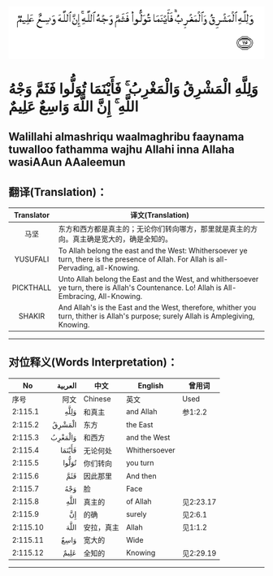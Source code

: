 ![002:115](images/002_115.gif)

#   وَلِلَّهِ الْمَشْرِقُ وَالْمَغْرِبُ ۚ فَأَيْنَمَا تُوَلُّوا فَثَمَّ وَجْهُ اللَّهِ ۚ إِنَّ اللَّهَ وَاسِعٌ عَلِيمٌ 

## Walillahi almashriqu waalmaghribu faaynama tuwalloo fathamma wajhu Allahi inna Allaha wasiAAun AAaleemun

## 翻译(Translation)：

| Translator | 译文(Translation)                                            |
| :--------: | ------------------------------------------------------------ |
|    马坚    | 东方和西方都是真主的；无论你们转向哪方，那里就是真主的方向。真主确是宽大的，确是全知的。 |
|  YUSUFALI  | To Allah belong the east and the West: Whithersoever ye turn, there is the presence of Allah. For Allah is all-Pervading, all-Knowing. |
| PICKTHALL  | Unto Allah belong the East and the West, and whithersoever ye turn, there is Allah's Countenance. Lo! Allah is All-Embracing, All-Knowing. |
|   SHAKIR   | And Allah's is the East and the West, therefore, whither you turn, thither is Allah's purpose; surely Allah is Amplegiving, Knowing. |

---

## 对位释义(Words Interpretation)：

| No       | العربية | 中文       | English       | 曾用词    |
| -------- | ------: | ---------- | ------------- | --------- |
| 序号     |    阿文 | Chinese    | 英文          | Used      |
| 2:115.1  |    وَلِلَّهِ | 和真主     | and Allah     | 参1:2.2   |
| 2:115.2  |  الْمَشْرِقُ | 东方       | the East      |           |
| 2:115.3  | وَالْمَغْرِبُ | 和西方     | and the West  |           |
| 2:115.4  |  فَأَيْنَمَا | 无论何处   | Whithersoever |           |
| 2:115.5  |   تُوَلُّوا | 你们转向   | you turn      |           |
| 2:115.6  |     فَثَمَّ | 因此那里   | And then      |           |
| 2:115.7  |     وَجْهُ | 脸         | Face          |           |
| 2:115.8  |    اللَّهِ | 真主的     | of Allah      | 见2:23.17 |
| 2:115.9  |      إِنَّ | 的确       | surely        | 见2:6.1   |
| 2:115.10 |    اللَّهَ | 安拉，真主 | Allah         | 见1:1.2   |
| 2:115.11 |    وَاسِعٌ | 宽大的     | Wide          |           |
| 2:115.12 |    عَلِيمٌ | 全知的     | Knowing       | 见2:29.19 |

---
